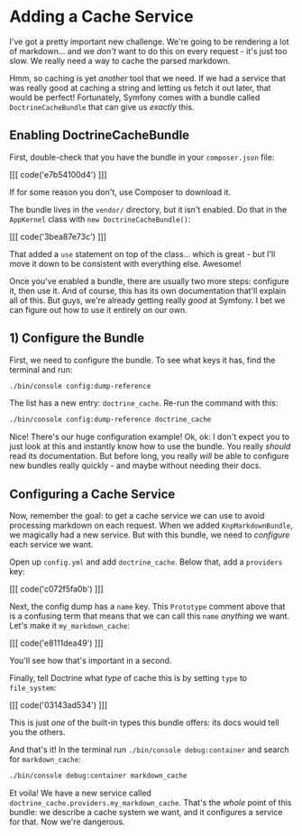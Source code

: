 # Adding a Cache Service

I've got a pretty important new challenge. We're going to be rendering a lot of
markdown... and we *don't* want to do this on every request - it's just too slow.
We really need a way to cache the parsed markdown.

Hmm, so caching is yet *another* tool that we need. If we had a service that was
really good at caching a string and letting us fetch it out later, that would be
perfect! Fortunately, Symfony comes with a bundle called `DoctrineCacheBundle` that
can give us *exactly* this.

## Enabling DoctrineCacheBundle

First, double-check that you have the bundle in your `composer.json` file:

[[[ code('e7b54100d4') ]]]

If for some reason you don't, use Composer to download it.

The bundle lives in the `vendor/` directory, but it isn't enabled. Do that in the
`AppKernel` class with `new DoctrineCacheBundle()`:

[[[ code('3bea87e73c') ]]]

That added a `use` statement on top of the class... which is great - but I'll move
it down to be consistent with everything else. Awesome!

Once you've enabled a bundle, there are usually two more steps: configure it, then
use it. And of course, this has its own documentation that'll explain all of this.
But guys, we're already getting really *good* at Symfony. I bet we can figure out
how to use it entirely on our own.

## 1) Configure the Bundle

First, we need to configure the bundle. To see what keys it has, find the terminal
and run:

```bash
./bin/console config:dump-reference
```

The list has a new entry: `doctrine_cache`. Re-run the command with this:

```bash
./bin/console config:dump-reference doctrine_cache
```

Nice! There's our huge configuration example! Ok, ok: I don't expect you to just
look at this and instantly know how to use the bundle. You really *should* read its
documentation. But before long, you really *will* be able to configure new bundles
really quickly - and maybe without needing their docs.

## Configuring a Cache Service

Now, remember the goal: to get a cache service we can use to avoid processing markdown
on each request. When we added `KnpMarkdownBundle`, we magically had a new service.
But with this bundle, we need to *configure* each service we want.

Open up `config.yml` and add `doctrine_cache`. Below that, add a `providers` key:

[[[ code('c072f5fa0b') ]]]

Next, the config dump has a `name` key. This `Prototype` comment above that is a
confusing term that means that we can call this `name` *anything* we want. Let's make
it `my_markdown_cache`:

[[[ code('e8111dea49') ]]]

You'll see how that's important in a second.

Finally, tell Doctrine what *type* of cache this is by setting `type` to `file_system`:

[[[ code('03143ad534') ]]]

This is just *one* of the built-in types this bundle offers: its docs would tell
you the others.

And that's it! In the terminal run `./bin/console debug:container` and search for 
`markdown_cache`:

```bash
./bin/console debug:container markdown_cache
```

Et voila! We have a new service called `doctrine_cache.providers.my_markdown_cache`.
That's the *whole* point of this bundle: we describe a cache system we want, and
it configures a service for that. Now we're dangerous.

